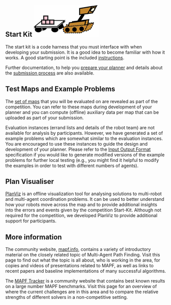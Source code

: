 ## Start Kit ![r2](external_page_resource/robots/r2_s.jpg)

The start kit is a code harness that you must interface with when developing your submission. It is a good idea to become familiar with how it works. A good starting point is the included [instructions](https://github.com/MAPF-Competition/Start-Kit/blob/main/README.md).

Further documentation, to help you [prepare your planner](https://github.com/MAPF-Competition/Start-Kit/blob/main/Prepare_Your_Planner.md) and details about the [submission process](https://github.com/MAPF-Competition/Start-Kit/blob/main/Submission_Instruction.md) are also available.



## Test Maps and Example Problems

The [set of maps](https://github.com/MAPF-Competition/Start-Kit/tree/main/example_problems) that you will be evaluated on are revealed as part of the competition. You can refer to these maps during development of your planner and you can compute (offline) auxiliary data per map that can be uploaded as part of your submission. 

Evaluation instances (errand lists and details of the robot team) are not available for analysis by participants. However, we have generated a set of example problems which are somewhat similar to the evaluation instances. You are encouraged to use these instances to guide the design and development of your planner.  Please refer to the [Input Output Format](https://github.com/MAPF-Competition/Start-Kit/blob/main/Input_Output_Format.md) specification if you would like to generate modified versions of the example problems for further local testing (e.g., you might find it helpful to modify the examples in order to test with different numbers of agents).

## Plan Visualiser

[PlanViz](https://github.com/MAPF-Competition/MAPF_analysis/tree/main) is an offline visualization tool for analysing solutions to multi-robot and multi-agent coordination problems. It can be used to better understand how your robots move across the map and to provide additional insights into the errors and events given by the competition Start-Kit. Although not required for the competition, we developed PlanViz to provide additional support for participants.

## More information

The community website, [mapf.info](http://mapf.info), contains a variety of introductory material on the closely related topic of Multi-Agent Path Finding. Visit this page to find out what the topic is all about, who is working in the area, for copies and videos of presentations related to MAPF, as well as links to recent papers and baseline implementations of many successful algorithms. 

The [MAPF Tracker](http://tracker.pathfinding.ai) is a community website that contains best known results on a large number MAPF benchmarks. Visit this page for an overview of where the current challenges are in this area and to compare the relative strengths of different solvers in a non-competitive setting.
